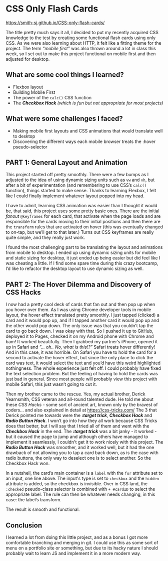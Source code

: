 # CSS Only Flash Cards

https://smith-sj.github.io/CSS-only-flash-cards/

The title pretty much says it all, I decided to put my recently acquired CSS knowledge to the test by creating some functional flash cards using only CSS. As we were also learning about HTTP, it felt like a fitting theme for the project. The term *“mobile first”* was also thrown around a lot in class this week, so I set out to make this project functional on mobile first and then adjusted for desktop. 

## What are some cool things I learned?

- Flexbox layout
- Building Mobile First
- The power of the `calc()` CSS function
- The ***Checkbox Hack*** *(which is fun but not appropriate for most projects)*


## What were some challenges I faced?

- Making mobile first layouts and CSS animations that would translate well to desktop
- Discovering the different ways each mobile browser treats the :hover pseudo-selector

## PART 1: General Layout and Animation

This project started off pretty smoothly. There were a few bumps as I adjusted to the idea of using dynamic sizing units such as `vw` and `vh`, but after a bit of experimentation (and remembering to use CSS’s `calc()` function), things started to make sense. Thanks to learning Flexbox, I felt like I could finally implement whatever layout popped into my head.

I have to admit, learning CSS animation was easier than I thought it would be, that said, this project uses some pretty basic ones. There are the initial *fanout* `@keyframes` for each card, that activate when the page loads and are responsible for the cards moving to their initial positions and then there are the `transform` rules that are activated on hover (this was eventually changed to on-tap, but we’ll get to that later.) Turns out CSS keyframes are really quite simple, and they really just work.

I found the most challenging part to be translating the layout and animations from mobile to desktop. I ended up using dynamic sizing units for mobile and static sizing for desktop, it just ended up being easier but did feel like I was cheating a little. If I find some spare time during this crazy bootcamp, I’d like to refactor the desktop layout to use dynamic sizing as well.

## PART 2: The Hover Dilemma and Discovery of CSS Hacks

I now had a pretty cool deck of cards that fan out and then pop up when you hover over them. As I was using Chrome developer tools in mobile layout, the hover effect translated pretty smoothly. I just tapped (clicked) a card and it would pop up, and if I tapped another card it would pop up and the other would pop down. The only issue was that you couldn’t tap the card to go back down. I was okay with that. So I pushed it up to GitHub, deployed it to Pages, checked it on my Android phone with Chrome and bam! It worked beautifully. Then I grabbed my partner’s iPhone, opened it up in Safari and *”… oh.. No, what is this!?”* Safari treats hover differently! And in this case, it was horrible. On Safari you have to hold the card for a second to activate the hover effect, but since the only place to click the card was text, it would select the text and you’d have this weird highlighted nothingness. The whole experience just felt off. I could probably have fixed the text selection problem. But the feeling of having to hold the cards was just bad in general. Since most people will probably view this project with mobile Safari, this just wasn’t going to cut it.

Then my brother came to the rescue. Yes, my actual brother, Derick Yearnsmith,  CSS veteran and all-round talented dude. He told me about these *CSS Hacks* - some sort of ancient art, known only by the bravest of coders... and also explained in detail at https://css-tricks.com/ The 3 that Derick pointed me towards were the ***:target trick***, ***Checkbox Hack*** and ***Radio Button Hack***. I won’t go into how they all work because CSS Tricks does that better, but I will say that I tried all of them and went with the  ***Checkbox Hack*** in the end. The ***:target trick*** was a bit janky - it worked - but it caused the page to jump and although others have managed to implement it seamlessly, I couldn't get it to work nicely with this project. The ***Radio Button Hack*** was smoother, and it worked well, but it had the one drawback of not allowing you to tap a card back down, as is the case with radio buttons, the only way to deselect one is to select another. So the Checkbox Hack won.

In a nutshell, the card’s main container is a `label` with the `for` attribute set to an input, one line above. The input's type is set to `checkbox` and the `hidden` attribute is added, so the checkbox is invisible. Over in CSS land, the `:checked` pseudo-class selector is combined with `+ #cardID` to select the appropriate label. The rule can then be whatever needs changing, in this case: the label’s transform.

The result is smooth and functional.

## Conclusion

I learned a lot from doing this little project, and as a bonus I got more comfortable branching and merging in git. I could use this as some sort of menu on a portfolio site or something, but due to its hacky nature I should probably wait to learn JS and implement it in a more modern way.
